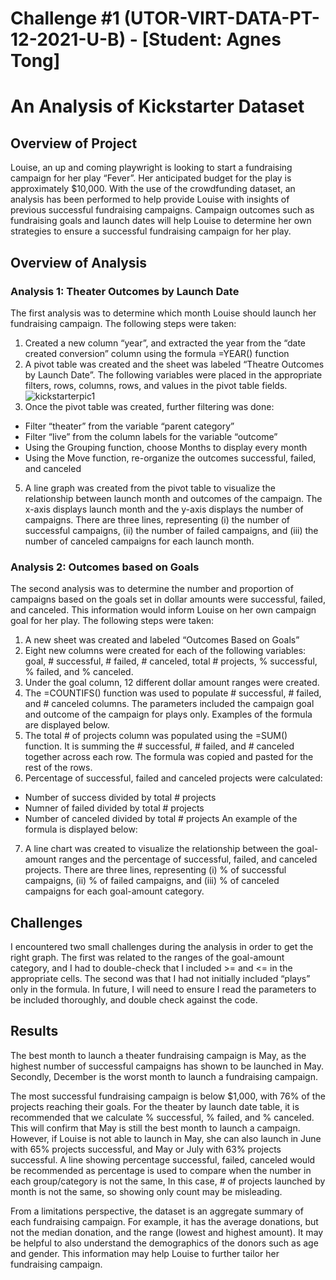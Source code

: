 # Challenge #1 (UTOR-VIRT-DATA-PT-12-2021-U-B) - [Student: Agnes Tong]

# An Analysis of Kickstarter Dataset 

## Overview of Project 

Louise, an up and coming playwright is looking to start a fundraising campaign for her play “Fever”. Her anticipated budget for the play is approximately $10,000. With the use of the crowdfunding dataset, an analysis has been performed to help provide Louise with insights of previous successful fundraising campaigns. Campaign outcomes such as fundraising goals and launch dates will help Louise to determine her own strategies to ensure a successful fundraising campaign for her play. 

## Overview of Analysis

### Analysis 1: Theater Outcomes by Launch Date

The first analysis was to determine which month Louise should launch her fundraising campaign. The following steps were taken: 
1.	Created a new column “year”, and extracted the year from the “date created conversion” column using the formula =YEAR() function
2.	A pivot table was created and the sheet was labeled “Theatre Outcomes by Launch Date”. The following variables were placed in the appropriate filters, rows, columns, rows, and values in the pivot table fields. 
![kickstarterpic1](C:\Users\atong\Desktop\kickstarter_pic1)
4.	Once the pivot table was created, further filtering was done: 
-	Filter “theater” from the variable “parent category”
-	Filter “live” from the column labels for the variable “outcome” 
-	Using the Grouping function, choose Months to display every month
-	Using the Move function, re-organize the outcomes successful, failed, and canceled 
5.	A line graph was created from the pivot table to visualize the relationship between launch month and outcomes of the campaign. The x-axis displays launch month and the y-axis displays the number of campaigns. There are three lines, representing (i) the number of successful campaigns, (ii) the number of failed campaigns, and (iii) the number of canceled campaigns for each launch month. 

### Analysis 2: Outcomes based on Goals 

The second analysis was to determine the number and proportion of campaigns based on the goals set in dollar amounts were successful, failed, and canceled. This information would inform Louise on her own campaign goal for her play. The following steps were taken: 
1.	A new sheet was created and labeled “Outcomes Based on Goals”
2.	Eight new columns were created for each of the following variables: goal, # successful, # failed, # canceled, total # projects, % successful, % failed, and % canceled. 
3.	Under the goal column, 12 different dollar amount ranges were created. 
4.	The =COUNTIFS() function was used to populate # successful, # failed, and # canceled columns. The parameters included the campaign goal and outcome of the campaign for plays only. Examples of the formula are displayed below.
5.	The total # of projects column was populated using the =SUM() function. It is summing the # successful, # failed, and # canceled together across each row. The formula was copied and pasted for the rest of the rows. 
6.	Percentage of successful, failed and canceled projects were calculated: 
-	Number of success divided by total # projects 
- Numner of failed divided by total # projects 
- Number of canceled divided by total # projects 
An example of the formula is displayed below: 
7.	A line chart was created to visualize the relationship between the goal-amount ranges and the percentage of successful, failed, and canceled projects. There are three lines, representing (i) % of successful campaigns, (ii) % of failed campaigns, and (iii) % of canceled campaigns for each goal-amount category. 

## Challenges
I encountered two small challenges during the analysis in order to get the right graph. The first was related to the ranges of the goal-amount category, and I had to double-check that I included >= and <= in the appropriate cells. The second was that I had not initially included “plays” only in the formula. In future, I will need to ensure I read the parameters to be included thoroughly, and double check against the code. 

## Results
The best month to launch a theater fundraising campaign is May, as the highest number of successful campaigns has shown to be launched in May. Secondly, December is the worst month to launch a fundraising campaign. 

The most successful fundraising campaign is below $1,000, with 76% of the projects reaching their goals. 
For the theater by launch date table, it is recommended that we calculate % successful, % failed, and % canceled. This will confirm that May is still the best month to launch a campaign. However, if Louise is not able to launch in May, she can also launch in June with 65% projects successful, and May or July with 63% projects successful. A line showing percentage successful, failed, canceled would be recommended as percentage is used to compare when the number in each group/category is not the same, In this case, # of projects launched by month is not the same, so showing only count may be misleading. 

From a limitations perspective, the dataset is an aggregate summary of each fundraising campaign. For example, it has the average donations, but not the median donation, and the range (lowest and highest amount). It may be helpful to also understand the demographics of the donors such as age and gender. This information may help Louise to further tailor her fundraising campaign.

